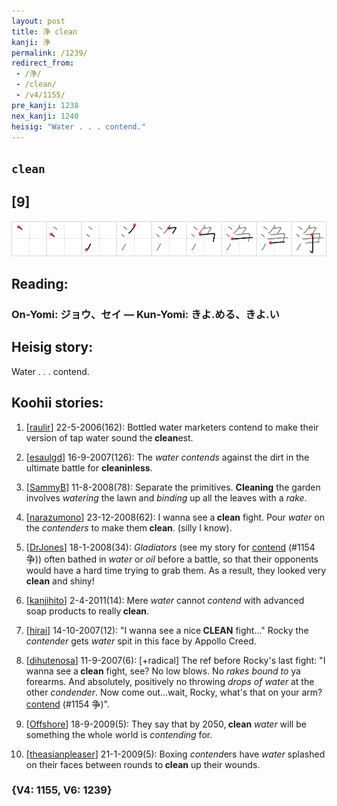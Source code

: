 ```yaml
---
layout: post
title: 浄 clean
kanji: 浄
permalink: /1239/
redirect_from:
 - /浄/
 - /clean/
 - /v4/1155/
pre_kanji: 1238
nex_kanji: 1240
heisig: "Water . . . contend."
---
```


## `clean`

## [9]

<div class="stroke"><img src="../images/E6B584.png" /></div>

## Reading:

### On-Yomi: ジョウ、セイ &mdash; Kun-Yomi: きよ.める、きよ.い

## Heisig story:

Water . . . contend.

## Koohii stories:

1) [<a href="http://kanji.koohii.com/profile/raulir">raulir</a>] 22-5-2006(162): Bottled water marketers contend to make their version of tap water sound the<strong> clean</strong>est.

2) [<a href="http://kanji.koohii.com/profile/esaulgd">esaulgd</a>] 16-9-2007(126): The <em>water</em> <em>contends</em> against the dirt in the ultimate battle for <strong>cleaninless</strong>.

3) [<a href="http://kanji.koohii.com/profile/SammyB">SammyB</a>] 11-8-2008(78): Separate the primitives. <strong>Cleaning</strong> the garden involves <em>watering</em> the lawn and <em>binding</em> up all the leaves with a <em>rake</em>.

4) [<a href="http://kanji.koohii.com/profile/narazumono">narazumono</a>] 23-12-2008(62): I wanna see a<strong> clean</strong> fight. Pour <em>water</em> on the <em>contenders</em> to make them<strong> clean</strong>. (silly I know).

5) [<a href="http://kanji.koohii.com/profile/DrJones">DrJones</a>] 18-1-2008(34): <em>Gladiators</em> (see my story for <a href="../v4/1154">contend</a> (#1154 争)) often bathed in <em>water</em> or <em>oil</em> before a battle, so that their opponents would have a hard time trying to grab them. As a result, they looked very <strong>clean</strong> and shiny!

6) [<a href="http://kanji.koohii.com/profile/kanjihito">kanjihito</a>] 2-4-2011(14): Mere <em>water</em> cannot <em>contend</em> with advanced soap products to really<strong> clean</strong>.

7) [<a href="http://kanji.koohii.com/profile/hirai">hirai</a>] 14-10-2007(12): &quot;I wanna see a nice<strong> CLEAN</strong> fight...&quot; Rocky the <em>contender</em> gets <em>water</em> spit in this face by Appollo Creed.

8) [<a href="http://kanji.koohii.com/profile/dihutenosa">dihutenosa</a>] 11-9-2007(6): [+radical] The ref before Rocky&#039;s last fight: &quot;I wanna see a<strong> clean</strong> fight, see? No low blows. No <em>rakes</em> <em>bound to</em> ya forearms. And absolutely, positively no throwing <em>drops of water</em> at the other <em>condender</em>. Now come out...wait, Rocky, what&#039;s that on your arm? <a href="../v4/1154">contend</a> (#1154 争)&quot;.

9) [<a href="http://kanji.koohii.com/profile/Offshore">Offshore</a>] 18-9-2009(5): They say that by 2050,<strong> clean</strong> <em>water</em> will be something the whole world is <em>contending</em> for.

10) [<a href="http://kanji.koohii.com/profile/theasianpleaser">theasianpleaser</a>] 21-1-2009(5): Boxing <em>contend</em>ers have <em>water</em> splashed on their faces between rounds to<strong> clean</strong> up their wounds.

### {V4: 1155, V6: 1239}
